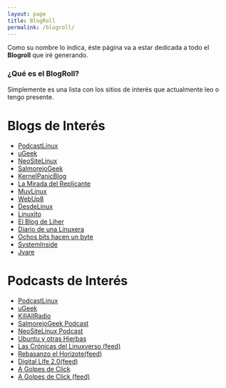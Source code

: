 ```yaml
---
layout: page
title: BlogRoll
permalink: /blogroll/
---
```


Como su nombre lo indica, éste página va a estar dedicada a todo el **Blogroll** que iré generando.

### ¿Qué es el BlogRoll?
Simplemente es una lista con los sitios de interés que actualmente leo o tengo presente.

# Blogs de Interés
* [PodcastLinux][1]
* [uGeek][2]
* [NeoSiteLinux][3]
* [SalmorejoGeek][4]
* [KernelPanicBlog][5]
* [La Mirada del Replicante][10]
* [MuyLinux][11]
* [WebUp8][12]
* [DesdeLinux][13]
* [Linuxito][14]
* [El Blog de Liher][15]
* [Diario de una Linuxera][16]
* [Ochos bits hacen un byte][17]
* [SystemInside][18]
* [Jvare][19]

[1]: https://podcastlinux.github.io
[2]: https://ugeek.github.io
[3]: https://www.neositelinux.com
[4]: https://www.salmorejogeek.com
[5]: https://kernelpanicblog.wordpress.com
[10]: https://lamiradadelreplicante.com
[11]: https://www.muylinux.com/
[12]: https://www.webupd8.org
[13]: https://blog.desdelinux.net
[14]: https://www.linuxito.com
[15]: https://elblogdeliher.com
[16]: https://www.diariodeunalinuxera.com
[17]: https://www.ochobitshacenunbyte.com
[18]: https://www.systeminside.com
[19]: https://jvare.com

# Podcasts de Interés
* [PodcastLinux][6]
* [uGeek][7]
* [KillAllRadio][8]
* [SalmorejoGeek Podcast][9]
* [NeoSiteLinux Podcast][20]
* [Ubuntu y otras Hierbas][21]
* [Las Crónicas del Linuxverso (feed)][22]
* [Rebasanzo el Horizote(feed)][23]
* [Digital Life 2.0(feed)][24]
* [A Golpes de Click][25]
* [A Golpes de Click (feed)][26]

[6]: https://podcastlinux.github.io
[7]: https://ugeek.github.io
[8]: http://www.killallradio.tk
[9]: http://ar.ivoox.com/es/podcast-salmorejo-geek_sq_f1206500_1.html
[20]: http://ar.ivoox.com/es/podcast-neositelinux-podcast_sq_f1169111_1.html
[21]: https://www.youtube.com/playlist?list=PLrtOacI496LQE-2js3gwgv2upN72zJpO8
[22]: http://ar.ivoox.com/es/cronicas-del-linuxverso_fg_f1444265_filtro_1.xml
[23]: http://www.ivoox.com/rebasando-horizonte_fg_f1404041_filtro_1.xml
[24]: https://www.ivoox.com/digital-life-2-0_fg_f1122589_filtro_1.xml
[25]: https://bairot.github.io/agdc/
[26]: http://mx.ivoox.com/es/escuchar-a-golpes-click_nq_330712_1.html
